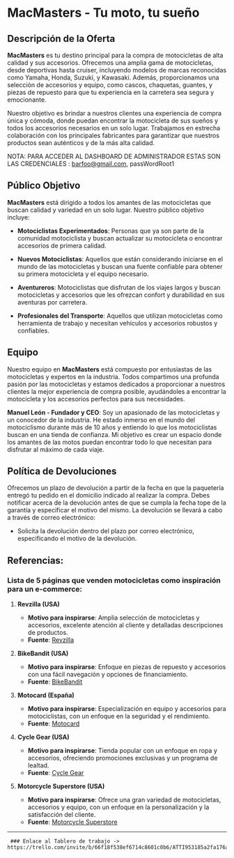 # MacMasters - Tu moto, tu sueño


## Descripción de la Oferta

**MacMasters** es tu destino principal para la compra de motocicletas de alta calidad y sus accesorios. Ofrecemos una amplia gama de motocicletas, desde deportivas hasta cruiser, incluyendo modelos de marcas reconocidas como Yamaha, Honda, Suzuki, y Kawasaki. Además, proporcionamos una selección de accesorios y equipo, como cascos, chaquetas, guantes, y piezas de repuesto para que tu experiencia en la carretera sea segura y emocionante.

Nuestro objetivo es brindar a nuestros clientes una experiencia de compra única y cómoda, donde puedan encontrar la motocicleta de sus sueños y todos los accesorios necesarios en un solo lugar. Trabajamos en estrecha colaboración con los principales fabricantes para garantizar que nuestros productos sean auténticos y de la más alta calidad.

NOTA: PARA ACCEDER AL DASHBOARD DE ADMINISTRADOR ESTAS SON LAS CREDENCIALES : barfoo@gmail.com, passWordRoot1

## Público Objetivo

**MacMasters** está dirigido a todos los amantes de las motocicletas que buscan calidad y variedad en un solo lugar. Nuestro público objetivo incluye:

- **Motociclistas Experimentados**: Personas que ya son parte de la comunidad motociclista y buscan actualizar su motocicleta o encontrar accesorios de primera calidad.

- **Nuevos Motociclistas**: Aquellos que están considerando iniciarse en el mundo de las motocicletas y buscan una fuente confiable para obtener su primera motocicleta y el equipo necesario.

- **Aventureros**: Motociclistas que disfrutan de los viajes largos y buscan motocicletas y accesorios que les ofrezcan confort y durabilidad en sus aventuras por carretera.

- **Profesionales del Transporte**: Aquellos que utilizan motocicletas como herramienta de trabajo y necesitan vehículos y accesorios robustos y confiables.

## Equipo

Nuestro equipo en **MacMasters** está compuesto por entusiastas de las motocicletas y expertos en la industria. Todos compartimos una profunda pasión por las motocicletas y estamos dedicados a proporcionar a nuestros clientes la mejor experiencia de compra posible, ayudándoles a encontrar la motocicleta y los accesorios perfectos para sus necesidades.

**Manuel León - Fundador y CEO**: 
Soy un apasionado de las motocicletas y un conocedor de la industria. He estado inmerso en el mundo del motociclismo durante más de 10 años y entiendo lo que los motociclistas buscan en una tienda de confianza. Mi objetivo es crear un espacio donde los amantes de las motos puedan encontrar todo lo que necesitan para disfrutar al máximo de cada viaje.

## Política de Devoluciones

Ofrecemos un plazo de devolución a partir de la fecha en que la paquetería entregó tu pedido en el domicilio indicado al realizar la compra. Debes notificar acerca de la devolución antes de que se cumpla la fecha tope de la garantía y especificar el motivo del mismo. La devolución se llevará a cabo a través de correo electrónico:

- Solicita la devolución dentro del plazo por correo electrónico, especificando el motivo de la devolución.

## Referencias:
### Lista de 5 páginas que venden motocicletas como inspiración para un e-commerce:

1. **Revzilla (USA)**
   - **Motivo para inspirarse**: Amplia selección de motocicletas y accesorios, excelente atención al cliente y detalladas descripciones de productos.
   - **Fuente**: [Revzilla](https://www.revzilla.com)

2. **BikeBandit (USA)**
   - **Motivo para inspirarse**: Enfoque en piezas de repuesto y accesorios con una fácil navegación y opciones de financiamiento.
   - **Fuente**: [BikeBandit](https://www.bikebandit.com)

3. **Motocard (España)**
   - **Motivo para inspirarse**: Especialización en equipo y accesorios para motociclistas, con un enfoque en la seguridad y el rendimiento.
   - **Fuente**: [Motocard](https://www.motocard.com)

4. **Cycle Gear (USA)**
   - **Motivo para inspirarse**: Tienda popular con un enfoque en ropa y accesorios, ofreciendo promociones exclusivas y un programa de lealtad.
   - **Fuente**: [Cycle Gear](https://www.cyclegear.com)

5. **Motorcycle Superstore (USA)**
   - **Motivo para inspirarse**: Ofrece una gran variedad de motocicletas, accesorios y equipo, con un enfoque en la personalización y la satisfacción del cliente.
   - **Fuente**: [Motorcycle Superstore](https://www.motorcyclesuperstore.com)

---

  

     ### Enlace al Tablero de trabajo -> https://trello.com/invite/b/66f18f538ef6714c8601c0b6/ATTI953185a2fa176afd2845e24b00ac68e619B18BB8/macmasters
